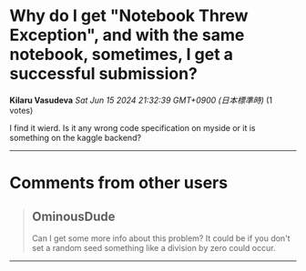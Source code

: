# Why do I get "Notebook Threw Exception", and with the same notebook, sometimes, I get a successful submission?

**Kilaru Vasudeva** *Sat Jun 15 2024 21:32:39 GMT+0900 (日本標準時)* (1 votes)

I find it wierd. Is it any wrong code specification on myside or it is something on the kaggle backend?



---

 # Comments from other users

> ## OminousDude
> 
> Can I get some more info about this problem? It could be if you don't set a random seed something like a division by zero could occur.
> 
> 
> 


---

